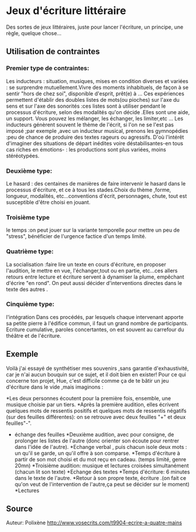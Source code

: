 # Jeux d'écriture littéraire

Des sortes de jeux littéraires, juste pour lancer l'écriture, un principe, une règle, quelque chose...

## Utilisation de contraintes

### Premier type de contraintes:

Les inducteurs : situation, musiques, mises en condition diverses et variées : se surprendre mutuellement.Vivre des moments inhabituels, de façon à se sentir "hors de chez soi", disponible d'esprit, prêt(e) à ...
Ces expériences permettent d'établir des doubles listes de mots(ou pioches) sur l'axe du sens et sur l'axe des sonorités :ces listes sont à utiliser pendant le processus d'écriture, selon des modalités qu'on décide .Elles sont une aide, un support.
Vous pouvez les mélanger, les échanger, les limiter,etc ...
Les inducteurs génèrent souvent le thème de l'écrit, si l'on ne se l'est pas imposé ;par exemple ,avec un inducteur musical, prenons les gymnopédies :peu de chance de produire des textes rageurs ou agressifs.
D'où l'intérêt d'imaginer des situations de départ inédites voire déstabilisantes-en tous cas riches en émotions- : les productions sont plus variées, moins stéréotypées.

### Deuxième type:
Le hasard : des centaines de manières de faire intervenir le hasard dans le processus d'écriture, et ce à tous les stades.Choix du thème ,forme, longueur, modalités, etc...conventions d'écrit, personnages, chute, tout est susceptible d'être choisi en jouant.

### Troisième type
le temps :on peut jouer sur la variante temporelle pour mettre un peu de "stress", bénéficier de l'urgence factice d'un temps limité.

### Quatrième type:
La socialisation :faire lire un texte en cours d'écriture, en proposer l'audition, le mettre en vue, l'échanger,tout ou en partie, etc...ces allers retours entre lecture et écriture servent à dynamiser la plume, empêchant d'écrire "en rond".
On peut aussi décider d'interventions directes dans le texte des autres .

### Cinquième type:
l'intégration
Dans ces procédés, par lesquels chaque intervenant apporte sa petite pierre à l'édifice commun, il faut un grand nombre de participants.
Ecriture cumulative, paroles concertantes, on est souvent au carrefour du théâtre et de l'écriture.

## Exemple

Voilà j'ai essayé de synthétiser mes souvenirs ,sans garantie d'exhaustivité, car je n'ai aucun bouquin sur ce sujet, et il doit bien en exister!
Pour ce qui concerne ton projet, Hue, c'est difficile comme ça de te bâtir un jeu d'écriture dans le vide ,mais imaginons :

*Les deux personnes écoutent pour la première fois, ensemble, une musique choisie par un tiers.
*Après la première audition, elles écrivent quelques mots de ressentis positifs et quelques mots de ressentis négatifs (sur des feuilles différentes): on se retrouve avec deux feuilles "+" et deux feuilles"-".
* échange des feuilles
*Deuxième audition, avec pour consigne, de prolonger les listes de l'autre (donc orienter son écoute pour rentrer dans l'idée de l'autre).
*Echange verbal , puis chacun isole deux mots : un qu'il se garde, un qu'il offre à son comparse.
*Temps d'écriture à partir de son mot choisi et du mot reçu en cadeau. (temps limité, genre 20mn)
*Troisième audition: musique et lectures croisées simultanément (chacun lit son texte)
*Echange des textes
*Temps d'écriture: 6 minutes dans le texte de l'autre.
*Retour à son propre texte, écriture .(on fait ce qu'on veut de l'intervention de l'autre,ça peut se décider sur le moment)
*Lectures

## Source

Auteur: Polixène
http://www.vosecrits.com/t9904-ecrire-a-quatre-mains